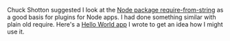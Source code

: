Chuck Shotton suggested I look at the <a href="https://www.npmjs.com/package/require-from-string">Node package require-from-string</a> as a good basis for plugins for Node apps. I had done something similar with plain old require. Here's a <a href="https://gist.github.com/scripting/3e5454f2b7a10029dfc301d7deabb576">Hello World app</a> I wrote to get an idea how I might use it. 
